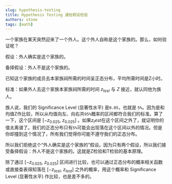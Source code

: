 ```yaml
---
slug: hypothesis-testing
title: Hypothesis Testing 通俗假设检验
authors: stone
tags: [math]
---
```


一个家族在某天突然迎来了一个外人。这个外人自称是这个家族的。那么，如何验证呢？

假设：外人确实是这个家族的。

备择假设：外人不是这个家族的。

已知这个家族的成员去本家族祠所需的时间呈正态分布，平均所需时间是Z小时。

标准：如果外人去这个家族本家族祠所需的时间 $z_{test}$ 与 $Z$ 接近，就认同他为族人。

族人说，我们的 Significance Level (显著性水平) 是`0.05`，也就是 `5%`。因为是和均值Z作比较，所以从均值向左、向右共`95%`概率的区间都符合我们的标准。算了一下，这个区间是 $[-z_{0.025},\ z_{0.025}]$ 。如果$z_test$在这个区间之外了，就证明你的值太离谱了。我们的正态分布只有`5%`可能会出现落在这个区间以外的情况。但是你却撞到这个情况了，所有我们觉得你可能不遵守我们的正态分布。

所以我们拒绝这个“外人确实是这个家族的”假设。因为只有两个假设，所以我们接受备择假设：外人不是这个家族的。这就是Z检验和T检验的基本原理。

除了通过 $[-z_{0.025},\ z_{0.025}]$ 区间进行比较，也可以通过正态分布的概率相关函数或直接查表得知落在 $[-z_{test},\ z_{test}]$ 之外的概率，用这个概率和 Significance Level (显著性水平) 作比较，也是差不多的。
